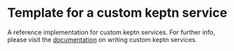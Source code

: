 # Template for a custom keptn service

A reference implementation for custom keptn services. For further info, 
please visit the [documentation](https://keptn.sh/docs/0.2.2/reference/custom-service/) on writing custom keptn services.
